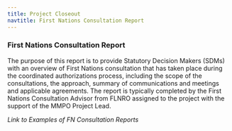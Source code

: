 ```yaml
---
title: Project Closeout
navtitle: First Nations Consultation Report
---
```

### First Nations Consultation Report

The purpose of this report is to provide Statutory Decision Makers (SDMs) with an overview of First Nations consultation that has taken place during the coordinated authorizations process, including the scope of the consultations, the approach, summary of communications and meetings and applicable agreements. The report is typically completed by the First Nations Consultation Advisor from FLNRO assigned to the project with the support of the MMPO Project Lead.

_Link to Examples of FN Consultation Reports_

